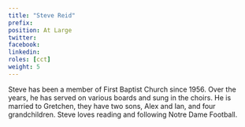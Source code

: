 ```yaml
---
title: "Steve Reid"
prefix: 
position: At Large
twitter: 
facebook: 
linkedin: 
roles: [cct]
weight: 5
---
```


Steve has been a member of First Baptist Church since 1956. Over the years, he has served on various boards and sung in the choirs. He is married to Gretchen, they have two sons, Alex and Ian, and four grandchildren. Steve loves reading and following Notre Dame Football.
